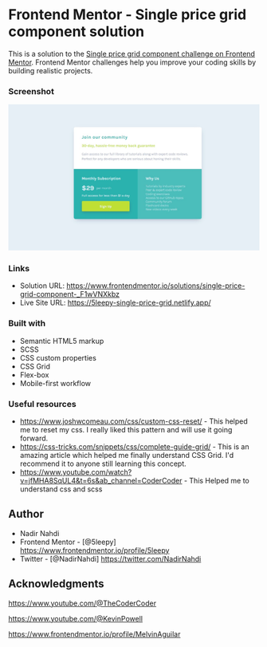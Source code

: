 # Frontend Mentor - Single price grid component solution

This is a solution to the [Single price grid component challenge on Frontend Mentor](https://www.frontendmentor.io/challenges/single-price-grid-component-5ce41129d0ff452fec5abbbc). Frontend Mentor challenges help you improve your coding skills by building realistic projects. 

### Screenshot

![](./Screenshot.jpg)

### Links

- Solution URL: https://www.frontendmentor.io/solutions/single-price-grid-component-_F1wVNXkbz
- Live Site URL: https://5leepy-single-price-grid.netlify.app/

### Built with

- Semantic HTML5 markup
- SCSS
- CSS custom properties
- CSS Grid
- Flex-box
- Mobile-first workflow
### Useful resources

- https://www.joshwcomeau.com/css/custom-css-reset/ - This helped me to reset my css. I really liked this pattern and will use it going forward.
- https://css-tricks.com/snippets/css/complete-guide-grid/ - This is an amazing article which helped me finally understand CSS Grid. I'd recommend it to anyone still learning this concept.
- https://www.youtube.com/watch?v=jfMHA8SqUL4&t=6s&ab_channel=CoderCoder - This Helped me to understand css and scss 


## Author

- Nadir Nahdi
- Frontend Mentor - [@5leepy] https://www.frontendmentor.io/profile/5leepy
- Twitter - [@NadirNahdi] https://twitter.com/NadirNahdi



## Acknowledgments

https://www.youtube.com/@TheCoderCoder 

https://www.youtube.com/@KevinPowell

https://www.frontendmentor.io/profile/MelvinAguilar
